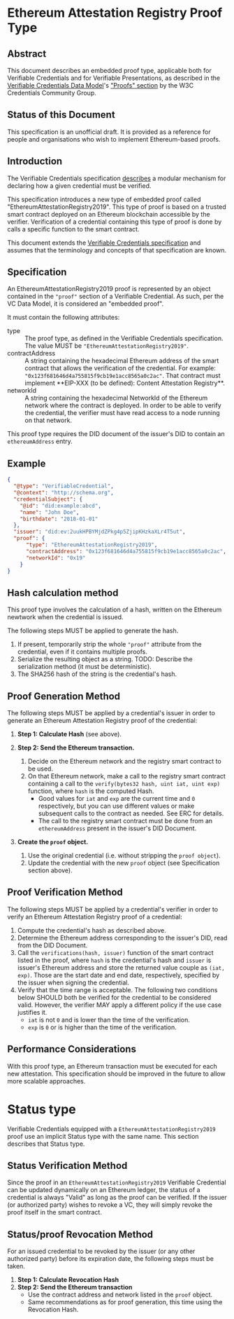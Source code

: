 # Ethereum Attestation Registry Proof Type

## Abstract

This document describes an embedded proof type, applicable both for Verifiable Credentials and for Verifiable Presentations, as described in the [Verifiable Credentials Data Model](https://w3c.github.io/vc-data-model/)'s ["Proofs" section](https://w3c.github.io/vc-data-model/#proofs-signatures) by the W3C Credentials Community Group.

## Status of this Document
This specification is an unofficial draft. It is provided as a reference for people and organisations who wish to implement Ethereum-based proofs.

## Introduction

The Verifiable Credentials specification [describes](https://w3c.github.io/vc-data-model/#proofs-signatures) a modular mechanism for declaring how a given credential must be verified.

This specification introduces a new type of embedded proof called "EthereumAttestationRegistry2019". This type of proof is based on a trusted smart contract deployed on an Ethereum blockchain accessible by the verifier. Verification of a credential containing this type of proof is done by calls a specific function to the smart contract.

This document extends the [Verifiable Credentials specification](https://w3c.github.io/vc-data-model/) and assumes that the terminology and concepts of that specification are known.

## Specification

An EthereumAttestationRegistry2019 proof is represented by an object contained in the `"proof"` section of a Verifiable Credential. As such, per the VC Data Model, it is considered an "embedded proof".

It must contain the following attributes:

<dl>
  <dt>type</dt>
  <dd>The proof type, as defined in the Verifiable Credentials specification. The value MUST be <code>"EthereumAttestationRegistry2019"</code>.</dd>

  <dt>contractAddress</dt>
  <dd>A string containing the hexadecimal Ethereum address of the smart contract that allows the verification of the credential. For example: <code>"0x123f681646d4a755815f9cb19e1acc8565a0c2ac"</code>. That contract must implement **EIP-XXX (to be defined): Content Attestation Registry**.</dd>

  <dt>networkId</dt>
  <dd>A string containing the hexadecimal NetworkId of the Ethereum network where the contract is deployed. In order to be able to verify the credential, the verifier must have read access to a node running on that network.</dd>
</dl>

This proof type requires the DID document of the issuer's DID to contain an `ethereumAddress` entry.

## Example

```json
{
  "@type": "VerifiableCredential",
  "@context": "http://schema.org",
  "credentialSubject": {
    "@id": "did:example:abcd",
    "name": "John Doe",
    "birthdate": "2018-01-01"
  },
  "issuer": "did:ev:2uukHPBYMjdZPkg4p5ZjipKHzkaXLr4T5ut",
  "proof": {
      "type": "EthereumAttestationRegistry2019",
      "contractAddress": "0x123f681646d4a755815f9cb19e1acc8565a0c2ac",
      "networkId": "0x19"
    }
}
```

## Hash calculation method

This proof type involves the calculation of a hash, written on the Ethereum newtwork when the credential is issued.

The following steps MUST be applied to generate the hash.

  1. If present, temporarily strip the whole `"proof"` attribute from the credential, even if it contains multiple proofs.
  2. Serialize the resulting object as a string. TODO: Describe the serialization method (it must be deterministic).
  3. The SHA256 hash of the string is the credential's hash.


## Proof Generation Method

The following steps MUST be applied by a credential's issuer in order to generate an Ethereum Attestation Registry proof of the credential:

1. **Step 1: Calculate Hash** (see above).
2. **Step 2: Send the Ethereum transaction.**
   1. Decide on the Ethereum network and the registry smart contract to be used.
   2. On that Ethereum network, make a call to the registry smart contract containing a call to the `verify(bytes32 hash, uint iat, uint exp)` function, where `hash` is the computed Hash.
      - Good values for `iat` and `exp` are the current time and `0` respectively, but you can use different values or make subsequent calls to the contract as needed. See ERC for details.
      - The call to the registry smart contract must be done from an `ethereumAddress` present in the issuer's DID Document.

3. **Create the `proof` object.**
   1. Use the original credential (i.e. without stripping the `proof object`).
   2. Update the credential with the new `proof` object (see Specification section above).

## Proof Verification Method

The following steps MUST be applied by a credential's verifier in order to verify an Ethereum Attestation Registry proof of a credential:

1. Compute the credential's hash as described above.
2. Determine the Ethereum address corresponding to the issuer's DID, read from the DID Document.
3. Call the `verifications(hash, issuer)` function of the smart contract listed in the proof, where `hash` is the credential's hash and `issuer` is issuer's Ethereum address and store the returned value couple as `(iat, exp)`. Those are the start date and end date, respectively, specified by the issuer when signing the credential.
4. Verify that the time range is acceptable. The following two conditions below SHOULD both be verified for the credential to be considered valid. However, the verifier MAY apply a different policy if the use case justifies it.
    - `iat` is not `0` and is lower than the time of the verification.
    - `exp` is `0` or is higher than the time of the verification.

## Performance Considerations

With this proof type, an Ethereum transaction must be executed for each new attestation. This specification should be improved in the future to allow more scalable approaches.

# Status type

Verifiable Credentials equipped with a `EthereumAttestationRegistry2019` proof use an implicit Status type with the same name. This section describes that Status type.

## Status Verification Method

Since the proof in an `EthereumAttestationRegistry2019` Verifiable Credential can be updated dynamically on an Ethereum ledger, the status of a credential is always "Valid" as long as the proof can be verified. If the issuer (or authorized party) wishes to revoke a VC, they will simply revoke the proof itself in the smart contract.

## Status/proof Revocation Method

For an issued credential to be revoked by the issuer (or any other authorized party) before its expiration date, the following steps must be taken.

1. **Step 1: Calculate Revocation Hash**
2. **Step 2: Send the Ethereum transaction**
   - Use the contract address and network listed in the `proof` object.
   - Same recommendations as for proof generation, this time using the Revocation Hash.
